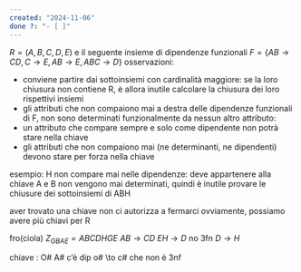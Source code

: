 ```yaml
---
created: "2024-11-06"
done ?: "- [ ]"
---
```

$R = (A,B,C,D,E)$
e il seguente insieme di dipendenze funzionali
$F = \{AB \to CD, C \to E, AB \to E, ABC \to D \}$
osservazioni:
- conviene partire dai sottoinsiemi con cardinalità maggiore: se la loro chiusura non contiene R, è allora inutile calcolare la chiusura dei loro rispettivi insiemi
- gli attributi che non compaiono mai a destra delle dipendenze funzionali di F, non sono determinati funzionalmente da nessun altro attributo: 
- un attributo che compare sempre e solo come dipendente non potrà stare nella chiave
- gli attributi che non compaiono mai (ne determinanti, ne dipendenti) devono stare per forza nella chiave

esempio: H non compare mai nelle dipendenze: deve appartenere alla chiave
A e B non vengono mai determinati, quindi è inutile provare le chiusure dei sottoinsiemi di ABH

aver trovato una chiave non ci autorizza a fermarci ovviamente, possiamo avere più chiavi per R

fro(ciola)
$Z_{GBAE} = ABCDHGE$
$AB \to CD$ 
$EH \to D$ no 3fn
$D \to H$ 

chiave : O# A# c’è dip o# \to c# che non è 3nf